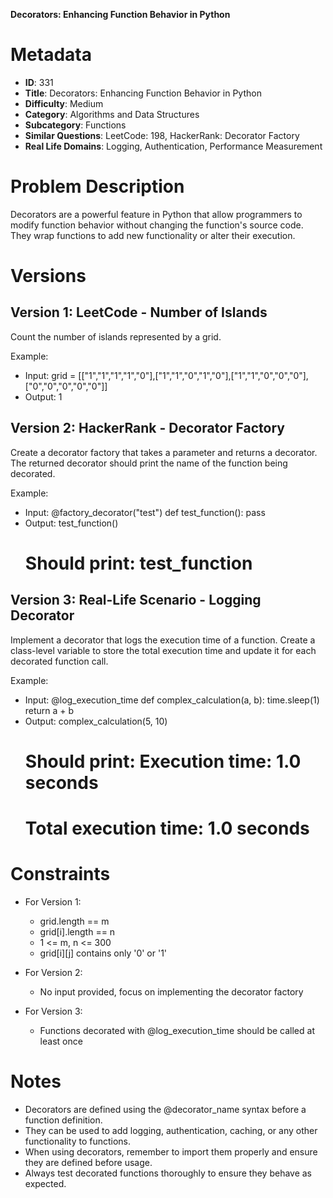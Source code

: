 **Decorators: Enhancing Function Behavior in Python**

# Metadata

- **ID**: 331
- **Title**: Decorators: Enhancing Function Behavior in Python
- **Difficulty**: Medium
- **Category**: Algorithms and Data Structures
- **Subcategory**: Functions
- **Similar Questions**: LeetCode: 198, HackerRank: Decorator Factory
- **Real Life Domains**: Logging, Authentication, Performance Measurement

# Problem Description

Decorators are a powerful feature in Python that allow programmers to modify function behavior without changing the function's source code. They wrap functions to add new functionality or alter their execution.

# Versions

## Version 1: LeetCode - Number of Islands

Count the number of islands represented by a grid.

Example:
- Input: grid = [["1","1","1","1","0"],["1","1","0","1","0"],["1","1","0","0","0"],["0","0","0","0","0"]]
- Output: 1

## Version 2: HackerRank - Decorator Factory

Create a decorator factory that takes a parameter and returns a decorator. The returned decorator should print the name of the function being decorated.

Example:
- Input: 
  @factory_decorator("test")
  def test_function():
      pass
- Output:
  test_function()
  # Should print: test_function

## Version 3: Real-Life Scenario - Logging Decorator

Implement a decorator that logs the execution time of a function. Create a class-level variable to store the total execution time and update it for each decorated function call.

Example:
- Input: 
  @log_execution_time
  def complex_calculation(a, b):
      time.sleep(1)
      return a + b
- Output:
  complex_calculation(5, 10)
  # Should print: Execution time: 1.0 seconds
  # Total execution time: 1.0 seconds

# Constraints

- For Version 1:
  - grid.length == m
  - grid[i].length == n
  - 1 <= m, n <= 300
  - grid[i][j] contains only '0' or '1'

- For Version 2:
  - No input provided, focus on implementing the decorator factory

- For Version 3:
  - Functions decorated with @log_execution_time should be called at least once

# Notes

- Decorators are defined using the @decorator_name syntax before a function definition.
- They can be used to add logging, authentication, caching, or any other functionality to functions.
- When using decorators, remember to import them properly and ensure they are defined before usage.
- Always test decorated functions thoroughly to ensure they behave as expected.
